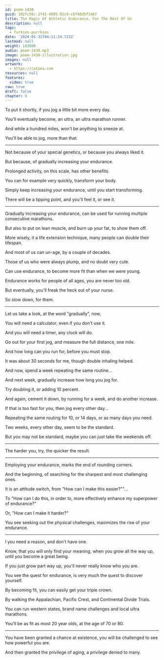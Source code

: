 ```yaml
---
id: poem-1430
guid: 182fc56c-2f41-4985-92c9-c6740d5f1467
title: The Magic Of Athletic Endurance, For The Rest Of Us
description: null
tags:
  - furkies-purrkies
date: '2024-01-31T04:11:24.723Z'
lastmod: null
weight: 143000
audio: poem-1430.mp3
image: poem-1430-illustration.jpg
images: null
artwork:
  - https://catpea.com
resources: null
features:
  video: true
raw: true
draft: false
chapter: 9
---
```


To put it shortly,
if you jog a little bit more every day.

You'll eventually become,
an ultra, an ultra marathon runner.

And while a hundred miles,
won't be anything to sneeze at.

You'll be able to jog,
more than that.

---

Not because of your special genetics,
or because you always liked it.

But because,
of gradually increasing your endurance.

Prolonged activity,
on this scale, has other benefits.

You can for example very quickly,
transform your body.

Simply keep increasing your endurance,
until you start transforming.

There will be a tipping point,
and you'll feel it, or see it.

---

Gradually increasing your endurance,
can be used for running multiple consecutive marathons.

But also to put on lean muscle,
and burn up your fat, to show them off.

More wisely, it a life extension technique,
many people can double their lifespan.

And most of us can un-age,
by a couple of decades.

Those of us who were always plump,
and no doubt very cute.

Can use endurance,
to become more fit than when we were young.

Endurance works for people of all ages,
you are never too old.

But eventually,
you'll freak the heck out of your nurse.

So slow down,
for them.

---

Let us take a look,
at the word "gradually", now,

You will need a calculator,
even if you don't use it.

And you will need a timer,
any clock will do.

Go out for your first jog,
and measure the full distance, one mile.

And how long can you run for,
before you must stop.

It was about 30 seconds for me,
though double inhaling helped.

And now,
spend a week repeating the same routine...

And next week,
gradually increase how long you jog for.

Try doubling it,
or adding 10 percent.

And again, cement it down,
by running for a week, and do another increase.

If that is too fast for you,
then jog every other day...

Repeating the same routing for 10,
or 14 days, or as many days you need.

Two weeks, every other day,
seem to be the standard.

But you may not be standard,
maybe you can just take the weekends off.

---

The harder you, try,
the quicker the result.

---

Employing your endurance,
marks the end of rounding corners.

And the beginning,
of searching for the sharpest and most challenging ones.

It is an attitude switch,
from "How can I make this easier?""...

To "How can I do this, in order to,
more effectively enhance my superpower of endurance?"

Or,
"How can I make it harder?"

You see seeking out the physical challenges,
maximizes the rise of your endurance.

---

I you need a reason,
and don't have one.

Know, that you will only find your meaning,
when you grow all the way up, until you become a great being.

If you just grow part way up,
you'll never really know who you are.

You see the quest for endurance,
is very much the quest to discover yourself.

By becoming fit,
you can easily get your triple crown.

By walking the Appalachian, Pacific Crest,
and Continental Divide Trials.

You can run western states,
brand name challenges and local ultra marathons.

You'll be as fit as most 20 year olds,
at the age of 70 or 80.

---

You have been granted a chance at existence,
you will be challenged to see how powerful you are.

And then granted the privilege of aging,
a privilege denied to many.
